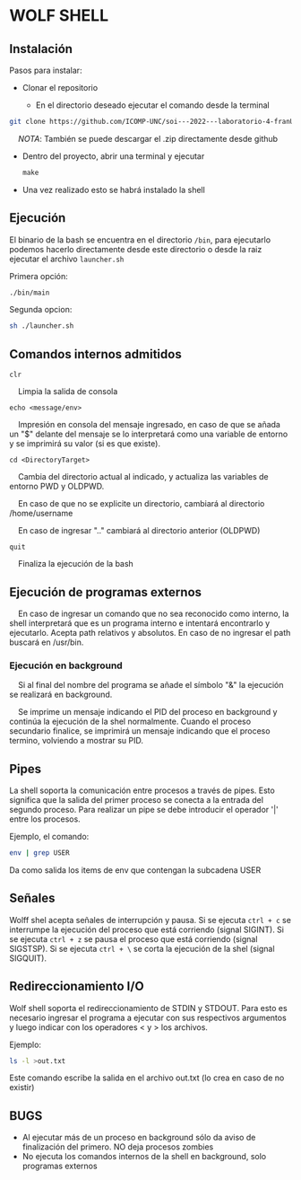 # WOLF SHELL


## Instalación

Pasos para instalar:

- Clonar el repositorio
  
  - En el directorio deseado ejecutar el comando desde la terminal
    

```bash
git clone https://github.com/ICOMP-UNC/soi---2022---laboratorio-4-franUNC            
```

    *NOTA*: También se puede descargar el .zip directamente desde github

- Dentro del proyecto, abrir una terminal y ejecutar
  
  ```makefile
  make
  ```
  
- Una vez realizado esto se habrá instalado la shell
  

## Ejecución

El binario de la bash se encuentra en el directorio `/bin`, para ejecutarlo podemos hacerlo directamente desde este directorio o desde la raiz ejecutar el archivo `launcher.sh`

Primera opción:

```bash
./bin/main
```

Segunda opcion:

```bash
sh ./launcher.sh
```

## Comandos internos admitidos

`clr`

    Limpia la salida de consola

`echo <message/env>`

    Impresión en consola del mensaje ingresado, en caso de que se añada un "$" delante del mensaje se lo interpretará como una variable de entorno y se imprimirá su valor (si es que existe).

`cd <DirectoryTarget>`

    Cambia del directorio actual al indicado, y actualiza las variables de entorno PWD y OLDPWD.

    En caso de que no se explicite un directorio, cambiará al directorio /home/username

    En caso de ingresar ".." cambiará al directorio anterior (OLDPWD)

`quit`

    Finaliza la ejecución de la bash

## Ejecución de programas externos

    En caso de ingresar un comando que no sea reconocido como interno, la shell interpretará que es un programa interno e intentará encontrarlo y ejecutarlo. Acepta path relativos y absolutos. En caso de no ingresar el path buscará en /usr/bin.

### Ejecución en background

    Si al final del nombre del programa se añade el símbolo "&" la ejecución se realizará en background.

    Se imprime un mensaje indicando el PID del proceso en background y continúa la ejecución de la shel normalmente. Cuando el proceso secundario finalice, se imprimirá un mensaje indicando que el proceso termino, volviendo a mostrar su PID.

## Pipes

  La shell soporta la comunicación entre procesos a través de pipes. Esto significa que la salida del primer proceso se conecta a la entrada del segundo proceso. Para realizar un pipe se debe introducir el operador '|' entre los procesos.
  
  Ejemplo, el comando:
  
  ```bash
  env | grep USER
  ```
  Da como salida los items de env que contengan la subcadena USER
  
## Señales
  Wolff shel acepta señales de interrupción y pausa. Si se ejecuta `ctrl + c` se interrumpe la ejecución del proceso que está corriendo (signal SIGINT). Si se ejecuta `ctrl + z` se pausa el proceso que está corriendo (signal SIGSTSP). Si se ejecuta `ctrl + \` se corta la ejecución de la shel (signal SIGQUIT).
  
## Redireccionamiento I/O
  Wolf shell soporta el redireccionamiento de STDIN y STDOUT. Para esto es necesario ingresar el programa a ejecutar con sus respectivos argumentos y luego indicar con los operadores < y > los archivos.
  
  Ejemplo:
  ```bash
  ls -l >out.txt
  ```
  Este comando escribe la salida en el archivo out.txt (lo crea en caso de no existir)
## BUGS

- Al ejecutar más de un proceso en background sólo da aviso de finalización del primero. NO deja procesos zombies
- No ejecuta los comandos internos de la shell en background, solo programas externos
